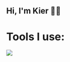 ## Hi, I'm Kier 👋🏻

# Tools I use:
<img src="https://cdn.jsdelivr.net/gh/devicons/devicon@latest/icons/nextjs/nextjs-original.svg" />
          

<!--

- 🔭 I’m currently working on...
- 🌱 I’m currently learning ...
- 👯 I’m looking to collaborate on ...
- 🤔 I’m looking for help with ...
- 💬 Ask me about ...
- 📫 How to reach me: ...
- 😄 Pronouns: ...
- ⚡ Fun fact: ...
-->
